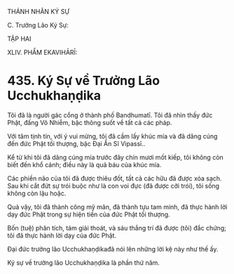 THÁNH NHÂN KÝ SỰ

C. Trưởng Lão Ký Sự:

TẬP HAI

XLIV. PHẨM EKAVIHĀRĪ:

# 435. Ký Sự về Trưởng Lão Ucchukhaṇḍika

Tôi đã là người gác cổng ở thành phố Bandhumatī. Tôi đã nhìn thấy đức Phật, đấng Vô Nhiễm, bậc thông suốt về tất cả các pháp.

Với tâm tịnh tín, với ý vui mừng, tôi đã cầm lấy khúc mía và đã dâng cúng đến đức Phật tối thượng, bậc Đại Ẩn Sĩ Vipassī..

Kể từ khi tôi đã dâng cúng mía trước đây chín mươi mốt kiếp, tôi không còn biết đến khổ cảnh; điều này là quả báu của khúc mía.

Các phiền não của tôi đã được thiêu đốt, tất cả các hữu đã được xóa sạch. Sau khi cắt đứt sự trói buộc như là con voi đực (đã được cởi trói), tôi sống không còn lậu hoặc.

Quả vậy, tôi đã thành công mỹ mãn, đã thành tựu tam minh, đã thực hành lời dạy đức Phật trong sự hiện tiền của đức Phật tối thượng.

Bốn (tuệ) phân tích, tám giải thoát, và sáu thắng trí đã được (tôi) đắc chứng; tôi đã thực hành lời dạy của đức Phật.

Đại đức trưởng lão Ucchukhaṇḍikađã nói lên những lời kệ này như thế ấy.

Ký sự về trưởng lão Ucchukhaṇḍika là phần thứ năm.
